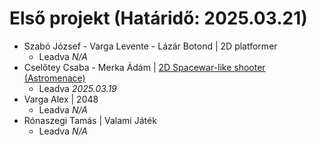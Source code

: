 # Első projekt (Határidő: 2025.03.21)
- Szabó József - Varga Levente - Lázár Botond | 2D platformer
    - Leadva *N/A*
- Cselőtey Csaba - Merka Ádám | [2D Spacewar-like shooter (Astromenace)](https://github.com/sadify01/Asztro-Fenyegetes)
    - Leadva *2025.03.19*
- Varga Alex | 2048
    - Leadva *N/A*
- Rónaszegi Tamás | Valami Játék
    - Leadva *N/A*